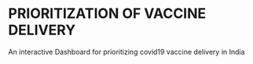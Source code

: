 # PRIORITIZATION OF VACCINE DELIVERY
 An interactive Dashboard for prioritizing covid19 vaccine delivery in India
